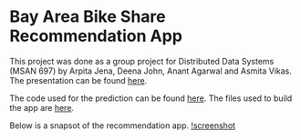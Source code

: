 # Bay Area Bike Share Recommendation App

This project was done as a group project for Distributed Data Systems (MSAN 697) by Arpita Jena, Deena John, Anant Agarwal and Asmita Vikas. The presentation can be found [here](https://github.com/aagarwal4/bay-area-bike-share/blob/master/BikeShare_Slides.pdf). 

The code used for the prediction can be found [here](https://github.com/aagarwal4/bay-area-bike-share/blob/master/Predictions_code.ipynb). The files used to build the app are [here](https://github.com/aagarwal4/bay-area-bike-share/tree/master/App%20dev%20files).

Below is a snapsot of the recommendation app.
[!screenshot](https://github.com/aagarwal4/bay-area-bike-share/blob/master/App%20dev%20files/Screen%20Shot%202018-03-13%20at%202.31.36%20AM.png)
